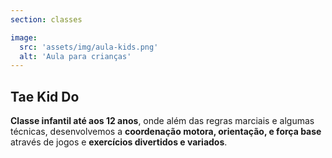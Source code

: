 ```yaml
---
section: classes

image:
  src: 'assets/img/aula-kids.png'
  alt: 'Aula para crianças'
---
```


## Tae Kid Do

**Classe infantil até aos 12 anos**, onde além das regras marciais e algumas técnicas, desenvolvemos a **coordenação motora, orientação, e força base** através de jogos e **exercícios divertidos e variados**.
